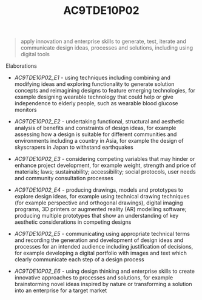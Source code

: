﻿---
backlinks:
- title: Learning Areas
  url: /memex/sense/Teaching/Curriculum/v9/v9-learning-areas.html
tags: australian-curriculum
title: AC9TDE10P02
type: note
---
> apply innovation and enterprise skills to generate, test, iterate and communicate design ideas, processes and solutions, including using digital tools

Elaborations


- _AC9TDE10P02_E1_ - using techniques including combining and modifying ideas and exploring functionality to generate solution concepts and reimagining designs to feature emerging technologies, for example designing wearable technology that could help or give independence to elderly people, such as wearable blood glucose monitors

- _AC9TDE10P02_E2_ - undertaking functional, structural and aesthetic analysis of benefits and constraints of design ideas, for example assessing how a design is suitable for different communities and environments including a country in Asia, for example the design of skyscrapers in Japan to withstand earthquakes

- _AC9TDE10P02_E3_ - considering competing variables that may hinder or enhance project development, for example weight, strength and price of materials; laws; sustainability; accessibility; social protocols, user needs and community consultation processes

- _AC9TDE10P02_E4_ - producing drawings, models and prototypes to explore design ideas, for example using technical drawing techniques (for example perspective and orthogonal drawings), digital imaging programs, 3D printers or augmented reality (AR) modelling software; producing multiple prototypes that show an understanding of key aesthetic considerations in competing designs

- _AC9TDE10P02_E5_ - communicating using appropriate technical terms and recording the generation and development of design ideas and processes for an intended audience including justification of decisions, for example developing a digital portfolio with images and text which clearly communicate each step of a design process

- _AC9TDE10P02_E6_ - using design thinking and enterprise skills to create innovative approaches to processes and solutions, for example brainstorming novel ideas inspired by nature or transforming a solution into an enterprise for a target market